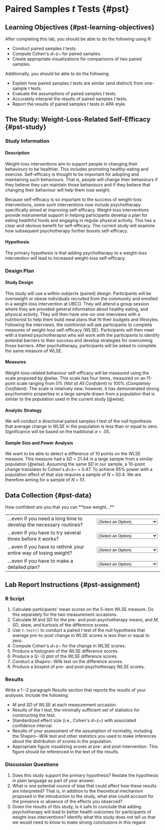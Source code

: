 # Paired Samples *t* Tests {#pst}

<!-- Last lab covered one sample *t* tests. We learned that one sample *t* tests compare the mean to a specific value. One common use case for this is when pairs of scores can be represented using a single value. For example, imagine you want to test whether cognitive behavioural therapy (CBT) reduces generalized anxiety. Study participants could complete the GAD-7 (a popular measure of generalized anxiety) prior to receiving treatment. Then, after receiving CBT, they could be take the GAD-7 again. The resulting data would be two GAD-7 scores for each participant. If we want to know whether a participant's anxiety decreased, increased, or stayed the same, we could just subtract their pre-treatment score from their post-treatment score. Doing this for each participant yields a single variable that represents the difference (or change) from pre- to post-treatment. We could then conduct a one sample *t* test on the change scores. -->

<!-- Another name for this procedure is a paired samples *t* test. It is so named because the data are two samples that are *paired*. In the example above, samples are paired because they come from the same participant measured on two occasions. This is likely the most common design that leads to paired samples. However, pairs of observations can also come from different individuals. For example, if you wanted to know whether birth influences language acquisition, you could compare the number of words a firstborn child knew at 12 months to the number of words a second born child from the same family knew at 12 months. In this case observations are paired because they come from the same family. -->

<!-- If you are wondering whether a paired samples *t* test is appropriate for your research design, ask yourself whether it makes sense to produce difference scores for your cases. Note that difference scores are not valid when pairs of observations are measured in different metrics. If a pre-to-post design (such as in the CBT example above) uses a different measurement instrument at each measurement occasion (even if both instruments are intended to measure the same construct), difference scores are no longer valid. Another situation when difference scores won't work is when groups of observations are dependent, but not paired. For example, if the CBT study above included participants from several different therapists. Participants with the same therapist would be expected to be more similar to one another than to participants from different therapists. But a paired samples *t* test could not be used to compare them because each participant is not matched to a single other participant. -->

<!-- Because paired samples *t* tests are so similar (mathematically identical, even!) to one sample *t* tests, this lab will give you an opportunity to polish the skills you have already learned. It will also introduce to the important considerations that are unique to paired samples. -->

## Learning Objectives {#pst-learning-objectives}

After completing this lab, you should be able to do the following using R:

* Conduct paired samples *t* tests.
* Compute Cohen's *d*~z~ for paired samples.
* Create appropriate visualizations for comparisons of two paired samples.

Additionally, you should be able to do the following:

* Explain how paired samples *t* tests are similar (and distinct) from one-sample *t* tests.
* Evaluate the assumptions of paired samples *t* tests.
* Accurately interpret the results of paired samples *t* tests.
* Report the results of paired samples *t* tests in APA style.

## The Study: Weight-Loss-Related Self-Efficacy {#pst-study}

### Study Information

#### Description

Weight-loss interventions aim to support people in changing their behaviours to be healthier. This includes promoting healthy-eating and exercise. Self-efficacy is thought to be important for adopting and maintaining such behaviours. That is, people will change their behaviours if they believe they can maintain those behaviours and if they believe that changing their behaviour will help them lose weight.

Because self-efficacy is so important to the success of weight-loss interventions, some such interventions now include psychotherapy specifically aimed at improving self-efficacy. Weight-loss interventions provide instrumental support in helping participants develop a plan for eating healthful foods and engaging in regular physical activity. This has a clear and obvious benefit for self-efficacy. The current study will examine how subsequent psychotherapy further boosts self-efficacy.

#### Hypothesis

The primary hypothesis is that adding psychotherapy to a weight-loss intervention will lead to increased weight-loss self-efficacy.

### Design Plan

#### Study Design

This study will use a within-subjects (paired) design. Participants will be overweight or obese individuals recruited from the community and enrolled in a weight-loss intervention at UBCO. They will attend a group session where they are provided general information about healthy eating, and physical activity. They will then have one-on-one interviews with a nutritionist to help them build meal plans that fit their budgets and lifestyles. Following the interviews, the nutritionist will ask participants to complete measures of weight-loss self-efficacy (WLSE). Participants will then meet with a trained psychotherapist who will work with the participants to identify potential barriers to their success and develop strategies for overcoming those barriers. After psychotherapy, participants will be asked to complete the same measure of WLSE.

#### Measures

Weight-loss-related behaviour self-efficacy will be measured using the scale proposed by @wlse. This scale has four items, measured on an 11-point scale ranging from 0% (*Not at All Confident*) to 100% (*Completely Confident*). The scale is relatively new; however, it has demonstrated strong psychometric properties in a large sample drawn from a population that is similar to the population used in the current study [@wlse].

#### Analytic Strategy

We will conduct a directional paired samples *t* test of the null hypothesis that average change in WLSE in the population is less than or equal to zero. Significance will be based on the traditional $\alpha$ = .05.

#### Sample Size and Power Analysis

We want to be able to detect a difference of 10 points on the WLSE measure. This measure had a *SD* = 21.44 in a large sample from a similar population [@wlse]. Assuming the same *SD* in our sample, a 10-point change translates to Cohen's *d*~z~ = 0.47. To achieve 95% power with a population effect of that size requires a sample of *N* = 50.4. We are therefore aiming for a sample of *N* = 51.

## Data Collection {#pst-data}

<form>
  <!-- <p>How confident are you that you can stick with **eating healthful foods...**</p> -->
  <!-- <table> -->
  <!--   <tr> -->
  <!--     <td> -->
  <!--       <label for="hese_1">...even if you need a long time to develop the necessary routines?</label> -->
  <!--     </td> -->
  <!--     <td> -->
  <!--       <select id="hese_1" name="hese_1"> -->
  <!--         <option value="NA">(Select an Option)</option> -->
  <!--         <option value="0">0% (Not at all Confident)</option> -->
  <!--         <option value="10">10%</option> -->
  <!--         <option value="20">20%</option> -->
  <!--         <option value="30">30%</option> -->
  <!--         <option value="40">40%</option> -->
  <!--         <option value="50">50%</option> -->
  <!--         <option value="60">60%</option> -->
  <!--         <option value="70">70%</option> -->
  <!--         <option value="80">80%</option> -->
  <!--         <option value="90">90%</option> -->
  <!--         <option value="100">100% (Completely Confident)</option> -->
  <!--       </select> -->
  <!--     </td> -->
  <!--   </tr> -->
  <!--   <tr> -->
  <!--     <td> -->
  <!--       <label for="hese_2">...even if you have to try several times before it works?</label> -->
  <!--     </td> -->
  <!--     <td> -->
  <!--       <select id="hese_2" name="hese_2"> -->
  <!--         <option value="NA">(Select an Option)</option> -->
  <!--         <option value="0">0% (Not at all Confident)</option> -->
  <!--         <option value="10">10%</option> -->
  <!--         <option value="20">20%</option> -->
  <!--         <option value="30">30%</option> -->
  <!--         <option value="40">40%</option> -->
  <!--         <option value="50">50%</option> -->
  <!--         <option value="60">60%</option> -->
  <!--         <option value="70">70%</option> -->
  <!--         <option value="80">80%</option> -->
  <!--         <option value="90">90%</option> -->
  <!--         <option value="100">100% (Completely Confident)</option> -->
  <!--       </select> -->
  <!--     </td> -->
  <!--   </tr> -->
  <!--   <tr> -->
  <!--     <td> -->
  <!--       <label for="hese_3">...even if you have to rethink your entire way of nutrition?</label> -->
  <!--     </td> -->
  <!--     <td> -->
  <!--       <select id="hese_3" name="hese_3"> -->
  <!--         <option value="NA">(Select an Option)</option> -->
  <!--         <option value="0">0% (Not at all Confident)</option> -->
  <!--         <option value="10">10%</option> -->
  <!--         <option value="20">20%</option> -->
  <!--         <option value="30">30%</option> -->
  <!--         <option value="40">40%</option> -->
  <!--         <option value="50">50%</option> -->
  <!--         <option value="60">60%</option> -->
  <!--         <option value="70">70%</option> -->
  <!--         <option value="80">80%</option> -->
  <!--         <option value="90">90%</option> -->
  <!--         <option value="100">100% (Completely Confident)</option> -->
  <!--       </select> -->
  <!--     </td> -->
  <!--   </tr> -->
  <!--   <tr> -->
  <!--     <td> -->
  <!--       <label for="hese_4">...even if you have to make a detailed plan?</label> -->
  <!--     </td> -->
  <!--     <td> -->
  <!--       <select id="hese_4" name="hese_4"> -->
  <!--         <option value="NA">(Select an Option)</option> -->
  <!--         <option value="0">0% (Not at all Confident)</option> -->
  <!--         <option value="10">10%</option> -->
  <!--         <option value="20">20%</option> -->
  <!--         <option value="30">30%</option> -->
  <!--         <option value="40">40%</option> -->
  <!--         <option value="50">50%</option> -->
  <!--         <option value="60">60%</option> -->
  <!--         <option value="70">70%</option> -->
  <!--         <option value="80">80%</option> -->
  <!--         <option value="90">90%</option> -->
  <!--         <option value="100">100% (Completely Confident)</option> -->
  <!--       </select> -->
  <!--     </td> -->
  <!--   </tr> -->
  <!-- </table> -->

  <!-- <p>How confident are you that you can be **physically active...**</p> -->
  <!-- <table> -->
  <!--   <tr> -->
  <!--     <td> -->
  <!--       <label for="pase_1">...even if you need a long time to develop the necessary routines?</label> -->
  <!--     </td> -->
  <!--     <td> -->
  <!--       <select id="pase_1" name="pase_1"> -->
  <!--         <option value="NA">(Select an Option)</option> -->
  <!--         <option value="0">0% (Not at all Confident)</option> -->
  <!--         <option value="10">10%</option> -->
  <!--         <option value="20">20%</option> -->
  <!--         <option value="30">30%</option> -->
  <!--         <option value="40">40%</option> -->
  <!--         <option value="50">50%</option> -->
  <!--         <option value="60">60%</option> -->
  <!--         <option value="70">70%</option> -->
  <!--         <option value="80">80%</option> -->
  <!--         <option value="90">90%</option> -->
  <!--         <option value="100">100% (Completely Confident)</option> -->
  <!--       </select> -->
  <!--     </td> -->
  <!--   </tr> -->
  <!--   <tr> -->
  <!--     <td> -->
  <!--       <label for="pase_2">...even if you have to try several times before it works?</label> -->
  <!--     </td> -->
  <!--     <td> -->
  <!--       <select id="pase_2" name="pase_2"> -->
  <!--         <option value="NA">(Select an Option)</option> -->
  <!--         <option value="0">0% (Not at all Confident)</option> -->
  <!--         <option value="10">10%</option> -->
  <!--         <option value="20">20%</option> -->
  <!--         <option value="30">30%</option> -->
  <!--         <option value="40">40%</option> -->
  <!--         <option value="50">50%</option> -->
  <!--         <option value="60">60%</option> -->
  <!--         <option value="70">70%</option> -->
  <!--         <option value="80">80%</option> -->
  <!--         <option value="90">90%</option> -->
  <!--         <option value="100">100% (Completely Confident)</option> -->
  <!--       </select> -->
  <!--     </td> -->
  <!--   </tr> -->
  <!--   <tr> -->
  <!--     <td> -->
  <!--       <label for="pase_3">...even if you have to rethink your entire way of physical activity?</label> -->
  <!--     </td> -->
  <!--     <td> -->
  <!--       <select id="pase_3" name="pase_3"> -->
  <!--         <option value="NA">(Select an Option)</option> -->
  <!--         <option value="0">0% (Not at all Confident)</option> -->
  <!--         <option value="10">10%</option> -->
  <!--         <option value="20">20%</option> -->
  <!--         <option value="30">30%</option> -->
  <!--         <option value="40">40%</option> -->
  <!--         <option value="50">50%</option> -->
  <!--         <option value="60">60%</option> -->
  <!--         <option value="70">70%</option> -->
  <!--         <option value="80">80%</option> -->
  <!--         <option value="90">90%</option> -->
  <!--         <option value="100">100% (Completely Confident)</option> -->
  <!--       </select> -->
  <!--     </td> -->
  <!--   </tr> -->
  <!--   <tr> -->
  <!--     <td> -->
  <!--       <label for="pase_4">...even if you have to make a detailed plan?</label> -->
  <!--     </td> -->
  <!--     <td> -->
  <!--       <select id="pase_4" name="pase_4"> -->
  <!--         <option value="NA">(Select an Option)</option> -->
  <!--         <option value="0">0% (Not at all Confident)</option> -->
  <!--         <option value="10">10%</option> -->
  <!--         <option value="20">20%</option> -->
  <!--         <option value="30">30%</option> -->
  <!--         <option value="40">40%</option> -->
  <!--         <option value="50">50%</option> -->
  <!--         <option value="60">60%</option> -->
  <!--         <option value="70">70%</option> -->
  <!--         <option value="80">80%</option> -->
  <!--         <option value="90">90%</option> -->
  <!--         <option value="100">100% (Completely Confident)</option> -->
  <!--       </select> -->
  <!--     </td> -->
  <!--   </tr> -->
  <!-- </table> -->

  <p>How confident are you that you can **lose weight...**</p>
  <table>
    <tr>
      <td>
        <label for="wlse_1">...even if you need a long time to develop the necessary routines?</label>
      </td>
      <td>
        <select id="wlse_1" name="wlse_1">
          <option value="NA">(Select an Option)</option>
          <option value="0">0% (Not at all Confident)</option>
          <option value="10">10%</option>
          <option value="20">20%</option>
          <option value="30">30%</option>
          <option value="40">40%</option>
          <option value="50">50%</option>
          <option value="60">60%</option>
          <option value="70">70%</option>
          <option value="80">80%</option>
          <option value="90">90%</option>
          <option value="100">100% (Completely Confident)</option>
        </select>
      </td>
    </tr>
    <tr>
      <td>
        <label for="wlse_2">...even if you have to try several times before it works?</label>
      </td>
      <td>
        <select id="wlse_2" name="wlse_2">
          <option value="NA">(Select an Option)</option>
          <option value="0">0% (Not at all Confident)</option>
          <option value="10">10%</option>
          <option value="20">20%</option>
          <option value="30">30%</option>
          <option value="40">40%</option>
          <option value="50">50%</option>
          <option value="60">60%</option>
          <option value="70">70%</option>
          <option value="80">80%</option>
          <option value="90">90%</option>
          <option value="100">100% (Completely Confident)</option>
        </select>
      </td>
    </tr>
    <tr>
      <td>
        <label for="wlse_3">...even if you have to rethink your entire way of losing weight?</label>
      </td>
      <td>
        <select id="wlse_3" name="wlse_3">
          <option value="NA">(Select an Option)</option>
          <option value="0">0% (Not at all Confident)</option>
          <option value="10">10%</option>
          <option value="20">20%</option>
          <option value="30">30%</option>
          <option value="40">40%</option>
          <option value="50">50%</option>
          <option value="60">60%</option>
          <option value="70">70%</option>
          <option value="80">80%</option>
          <option value="90">90%</option>
          <option value="100">100% (Completely Confident)</option>
        </select>
      </td>
    </tr>
    <tr>
      <td>
        <label for="wlse_4">...even if you have to make a detailed plan?</label>
      </td>
      <td>
        <select id="wlse_4" name="wlse_4">
          <option value="NA">(Select an Option)</option>
          <option value="0">0% (Not at all Confident)</option>
          <option value="10">10%</option>
          <option value="20">20%</option>
          <option value="30">30%</option>
          <option value="40">40%</option>
          <option value="50">50%</option>
          <option value="60">60%</option>
          <option value="70">70%</option>
          <option value="80">80%</option>
          <option value="90">90%</option>
          <option value="100">100% (Completely Confident)</option>
        </select>
      </td>
    </tr>
  </table>
</form>

## Lab Report Instructions {#pst-assignment}

### R Script

1. Calculate participants' mean scores on the 5-item WLSE measure. Do this separately for the two measurement occasions.
1. Calculate *M* and *SD* for the pre- and post-psychotherapy means, and *M*, *SD*, skew, and kurtosis of the difference scores.
1. Use `t.test()` to conduct a paired *t* test of the null hypothesis that average pre-to-post change in WLSE scores is less than or equal to zero.
1. Compute Cohen's *d*~z~ for the change in WLSE scores.
1. Produce a histogram of the WLSE difference scores.
1. Produce a Q--Q plot of the WLSE difference scores.
1. Conduct a Shapiro--Wilk test on the difference scores.
1. Produce a boxplot of pre- and post-psychotherapy WLSE scores.

### Results

Write a 1--2 paragraph Results section that reports the results of your analyses. Include the following:

* *M* and *SD* of WLSE at each measurement occasion.
* Results of the *t* test, the minimally sufficient set of statistics for constructing the test.
* Standardized effect size (i.e., Cohen's *d*~z~) with associated confidence interval.
* Results of your assessment of the assumption of normality, including the Shapiro--Wilk test and other statistics you used to make inferences about the distribution of scores in the population.
* Appropriate figure visualizing scores at pre- and post-intervention. This figure should be referenced in the text of the results.

### Discussion Questions

1. Does this study support the primary hypothesis? Restate the hypothesis in plain language as part of your answer.
1. What is one potential source of bias that could affect how these results are interpreted? That is, in addition to the theoretical mechanism proposed in the introduction to the study, what else could account for the presence or absence of the effects you observed?
1. Given the results of this study, is it safe to conclude that adding psychotherapy will lead to better health outcomes for participants of weight-loss interventions? Identify what this study does not tell us that we would need to know to make strong conclusions in this regard.

<!-- ### Additional Instructions {#pst-additional-instructions} -->

<!-- #### Scoring {#pst-scoring} -->

<!-- The "weight-loss.csv" data frame includes item-level data. That is, each column is one item on the WLSE measure. Use `rowMeans()` to calculate each participant's average score on the 5-item measure. Do this separately for the time 1 and time 2 measurement occasions. Add participants' mean scores on times 1 and 2 as columns to your data frame. -->

<!-- Calculate difference/change scores for each participant. This will be the difference between each participant's average WLSE scores at times 1 and 2. When computing difference scores, it is conventional to subtract initial scores from final scores (i.e., time 2 &minus; time 1). Doing this makes the difference scores more interpretable, as a negative difference score means a decrease, and a positive score means an increase. -->

<!-- #### Descriptive Statistics -->

<!-- Produce the following statistics: -->

<!-- * *M* and *SD* of average WLSE scores at both measurement occasions. -->
<!-- * *M*, *SD*, skew, kurtosis of the difference scores. -->

<!-- #### Paired *t* Test -->

<!-- Use `t.test()` to conduct a directional paired samples *t* test comparing WLSE scores before and after psychotherapy. -->

<!-- Use `t.test()` to conduct a one sample *t* test on the difference scores. What do you notice about the results of this test and the results of the paired *t* test? -->

<!-- #### Cohen's *d*~z~ -->

<!-- Calculate Cohen's *d*~z~ either by converting *t* to *d* using `psych::t2d()`, or using the *M* and *SD* of the difference scores in the formula $d_{z} = M/SD$.[^1] -->

<!-- [^1]: Some researchers prefer to report Cohen's *d* for independent samples as an effect size for paired *t* tests, so you may encounter that in the literature. Calculating Cohen's *d* for independent samples is covered in the next lab. -->

<!-- ### Plots {#pst-plotting} -->

<!-- This section will guide you through the process of producing a figure like the one below. -->

<!-- ![boxplot](img/wlse-boxplot.png) -->

<!-- This is a boxplot with individual data points overlaid. It is a very useful plot because it concisely presents a lot of information. -->

<!-- #### Lengthen the Data -->

<!-- The data are currently arrange such that scores at each measurement occasion are placed in their own columns. That is, there are separate columns for time 1 and time 2 scores. -->

<!-- |pid |wlse_m.t1|wlse_m.t2| -->
<!-- |:--:|:-------:|:-------:| -->
<!-- |1   |44       |50       | -->
<!-- |2   |78       |62       | -->
<!-- |3   |96       |84       | -->

<!-- The same data could be arranged with a single column for each item, and an additional column indicating whether the responses are for time 1 or time 2. That is, instead of time 1 and time 2 responses being differentiated by column, they are differentiated by row. -->

<!-- |pid |name     |value| -->
<!-- |:--:|:-------:|:---:| -->
<!-- |1   |wlse_m.t1|44   | -->
<!-- |1   |wlse_m.t2|50   | -->
<!-- |2   |wlse_m.t1|78   | -->
<!-- |2   |wlse_m.t2|62   | -->
<!-- |3   |wlse_m.t1|96   | -->
<!-- |3   |wlse_m.t2|84   | -->

<!-- Neither of these two options are strictly better than the other. The way the data should be arranged depends on what you are doing with the data. The wider format we have used so far has made sense for what we have been doing. For example, think about how difficult it would be to calculate changer scores if the data were arranged in this longer format. -->

<!-- That said, the plot we want to produce has time on the x axis, and scores on the y axis. To create this plot, time needs its own column in the data frame. So, even though the wider format has made sense so far, we'll need to pivot to the longer format in order to make the plot. -->

<!-- There are many options for reshaping data frames. The easiest (and it isn't close) is to use `tidyr::pivot_longer()` and `tidyr::pivot_wider()`. For a detailed introduction to these functions, see [Chapter 12 of R for Data Science](https://r4ds.had.co.nz/tidy-data.html). -->

<!-- `tidyr::pivot_longer()` has many arguments, but most are optional. You can lengthen your data frame using just the first two arguments: `data` and `cols`. The first argument, `data`, is the data frame you want to lengthen. The second argument, `cols`, is the names of the variables in that data frame that should be pivoted into the longer format. -->

<!-- Two optional arguments you may find useful are `names_to` and `values_to`. These can be used to specify the names of the new columns in the longer data frame. For example, I've renamed my name column "time," and my value column "wlse." -->

<!-- |pid |time     |wlse | -->
<!-- |:--:|:-------:|:---:| -->
<!-- |1   |wlse_m.t1|44   | -->
<!-- |1   |wlse_m.t2|50   | -->
<!-- |2   |wlse_m.t1|78   | -->
<!-- |2   |wlse_m.t2|62   | -->
<!-- |3   |wlse_m.t1|96   | -->
<!-- |3   |wlse_m.t2|84   | -->

<!-- You'll notice that the pivoted data frame looks different than the data frames you have seen thus far. It prints `#A tibble:` and the number of rows and columns. It also gives the data types of the columns in the data frame. That's because the output of `tidyr::pivot_longer()` (and the related function `tidyr::pivot_wider()`) is not a `data.frame`, but a `tibble`. A `tibble` is a variant of a `data.frame` and functions in much the same way. For more information on tibbles, see [Chapter 10 of R for Data Science](https://r4ds.had.co.nz/tibbles.html). If you want to turn your `tibble` back into a `data.frame`, use `as.data.frame()`. -->

<!-- Let's turn our attention to the `time` column. This is a character vector. That means that the values in `time` are unordered. But the values represent an ordered variable (i.e., t1 comes before t2). Also, the values are kind of ugly. In the next step, we'll be plotting these values, and we don't want these ugly names showing up as labels on our plots. We can solve both these problems by converting this character vector to a factor using `factor()`. -->

<!-- |pid |time              |wlse | -->
<!-- |:--:|:----------------:|:---:| -->
<!-- |1   |pre-psychotherapy |44   | -->
<!-- |1   |post-psychotherapy|50   | -->
<!-- |2   |pre-psychotherapy |78   | -->
<!-- |2   |post-psychotherapy|62   | -->
<!-- |3   |pre-psychotherapy |96   | -->
<!-- |3   |post-psychotherapy|84   | -->

<!-- #### Produce the Plot -->

<!-- With the data frame lengthened, you are now ready to produce the boxplot. -->
